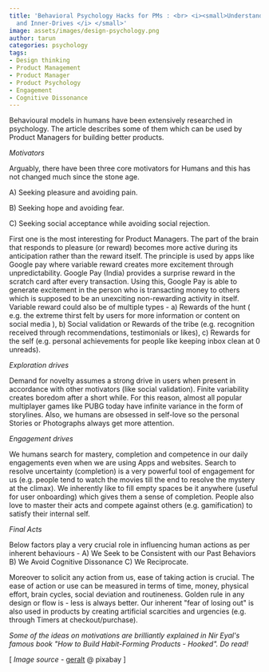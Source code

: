 ```yaml
---
title: 'Behavioral Psychology Hacks for PMs : <br> <i><small>Understanding Human Motivations
  and Inner-Drives </i> </small>'
image: assets/images/design-psychology.png
author: tarun
categories: psychology
tags:
- Design thinking
- Product Management
- Product Manager
- Product Psychology
- Engagement
- Cognitive Dissonance
---
```


Behavioural models in humans have been extensively researched in psychology. The article describes some of them which can be used by Product Managers for building better products. 

*Motivators*

Arguably, there have been three core motivators for Humans and this has not changed much since the stone age. 

A) Seeking pleasure and avoiding pain.

B) Seeking hope and avoiding fear.

C) Seeking social acceptance while avoiding social rejection.

First one is the most interesting for Product Managers. The part of the brain that responds to pleasure (or reward) becomes more active during its anticipation rather than the reward itself. The principle is used by apps like Google pay where variable reward creates more excitement through unpredictability. Google Pay (India) provides a surprise reward in the scratch card after every transaction. Using this, Google Pay is able to generate excitement in the person who is transacting money to others which is supposed to be an unexciting non-rewarding activity in itself.
Variable reward could also be of multiple types - a) Rewards of the hunt ( e.g. the extreme thirst felt by users for more information or content on social media ), b) Social validation or Rewards of the tribe (e.g. recognition received through recommendations, testimonials or likes), c) Rewards for the self (e.g. personal achievements for people like keeping inbox clean at 0 unreads).

*Exploration drives*

Demand for novelty assumes a strong drive in users when present in accordance with other motivators (like social validation). Finite variability creates boredom after a short while. For this reason, almost all popular multiplayer games like PUBG today have infinite variance in the form of storylines. Also, we humans are obsessed in self-love so the personal Stories or Photographs always get more attention.

*Engagement drives*

We humans search for mastery, completion and competence in our daily engagements even when we are using Apps and websites. Search to resolve uncertainty (completion) is a very powerful tool of engagement for us (e.g. people  tend to watch the movies till the end to resolve the mystery at the climax). We inherently like to fill empty spaces be it anywhere (useful for user onboarding) which gives them a sense of completion. People also love to master their acts and compete against others (e.g. gamification) to satisfy their internal self. 

*Final Acts*

Below factors play a very crucial role in influencing human actions as per inherent behaviours -
A) We Seek to be Consistent with  our Past Behaviors
B) We Avoid Cognitive Dissonance
C) We Reciprocate.

Moreover to solicit any action from us, ease of taking action is crucial. The ease of action or use can be measured in terms of time, money, physical effort, brain cycles, social deviation and routineness. Golden rule in any design or flow is - less is always better. Our inherent "fear of losing out" is also used in products by creating artificial scarcities and urgencies (e.g. through Timers at checkout/purchase).

 *Some of the ideas on motivations are brilliantly explained in Nir Eyal's famous book "How to Build Habit-Forming Products - Hooked". Do read!*
 
[ *Image source* - [geralt](https://pixabay.com/users/geralt-9301) @ pixabay ]
